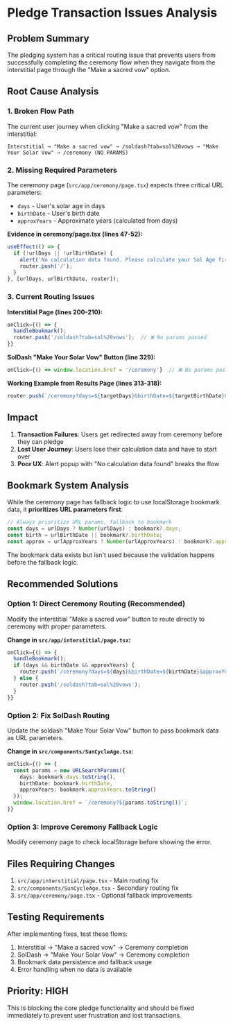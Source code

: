 # Pledge Transaction Issues Analysis

## Problem Summary

The pledging system has a critical routing issue that prevents users from successfully completing the ceremony flow when they navigate from the interstitial page through the "Make a sacred vow" option.

## Root Cause Analysis

### 1. Broken Flow Path
The current user journey when clicking "Make a sacred vow" from the interstitial:

```
Interstitial → "Make a sacred vow" → /soldash?tab=sol%20vows → "Make Your Solar Vow" → /ceremony (NO PARAMS)
```

### 2. Missing Required Parameters
The ceremony page (`src/app/ceremony/page.tsx`) expects three critical URL parameters:
- `days` - User's solar age in days
- `birthDate` - User's birth date  
- `approxYears` - Approximate years (calculated from days)

**Evidence in ceremony/page.tsx (lines 47-52):**
```typescript
useEffect(() => {
  if (!urlDays || !urlBirthDate) {
    alert('No calculation data found. Please calculate your Sol Age first.');
    router.push('/');
  }
}, [urlDays, urlBirthDate, router]);
```

### 3. Current Routing Issues

**Interstitial Page (lines 200-210):**
```typescript
onClick={() => {
  handleBookmark();
  router.push('/soldash?tab=sol%20vows');  // ❌ No params passed
}}
```

**SolDash "Make Your Solar Vow" Button (line 329):**
```typescript
onClick={() => window.location.href = '/ceremony'}  // ❌ No params passed
```

**Working Example from Results Page (lines 313-318):**
```typescript
router.push(`/ceremony?days=${targetDays}&birthDate=${targetBirthDate}&approxYears=${targetApproxYears}`);
```

## Impact

1. **Transaction Failures**: Users get redirected away from ceremony before they can pledge
2. **Lost User Journey**: Users lose their calculation data and have to start over
3. **Poor UX**: Alert popup with "No calculation data found" breaks the flow

## Bookmark System Analysis

While the ceremony page has fallback logic to use localStorage bookmark data, it **prioritizes URL parameters first**:

```typescript
// Always prioritize URL params, fallback to bookmark
const days = urlDays ? Number(urlDays) : bookmark?.days;
const birth = urlBirthDate || bookmark?.birthDate;
const approx = urlApproxYears ? Number(urlApproxYears) : bookmark?.approxYears;
```

The bookmark data exists but isn't used because the validation happens before the fallback logic.

## Recommended Solutions

### Option 1: Direct Ceremony Routing (Recommended)
Modify the interstitial "Make a sacred vow" button to route directly to ceremony with proper parameters.

**Change in `src/app/interstitial/page.tsx`:**
```typescript
onClick={() => {
  handleBookmark();
  if (days && birthDate && approxYears) {
    router.push(`/ceremony?days=${days}&birthDate=${birthDate}&approxYears=${approxYears}`);
  } else {
    router.push('/soldash?tab=sol%20vows');
  }
}}
```

### Option 2: Fix SolDash Routing
Update the soldash "Make Your Solar Vow" button to pass bookmark data as URL parameters.

**Change in `src/components/SunCycleAge.tsx`:**
```typescript
onClick={() => {
  const params = new URLSearchParams({
    days: bookmark.days.toString(),
    birthDate: bookmark.birthDate,
    approxYears: bookmark.approxYears.toString()
  });
  window.location.href = `/ceremony?${params.toString()}`;
}}
```

### Option 3: Improve Ceremony Fallback Logic
Modify ceremony page to check localStorage before showing the error.

## Files Requiring Changes

1. `src/app/interstitial/page.tsx` - Main routing fix
2. `src/components/SunCycleAge.tsx` - Secondary routing fix
3. `src/app/ceremony/page.tsx` - Optional fallback improvements

## Testing Requirements

After implementing fixes, test these flows:
1. Interstitial → "Make a sacred vow" → Ceremony completion
2. SolDash → "Make Your Solar Vow" → Ceremony completion  
3. Bookmark data persistence and fallback usage
4. Error handling when no data is available

## Priority: HIGH

This is blocking the core pledge functionality and should be fixed immediately to prevent user frustration and lost transactions.